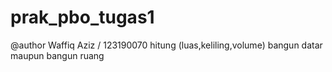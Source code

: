 # prak_pbo_tugas1
 @author Waffiq Aziz / 123190070
 hitung (luas,keliling,volume) bangun datar maupun bangun ruang
